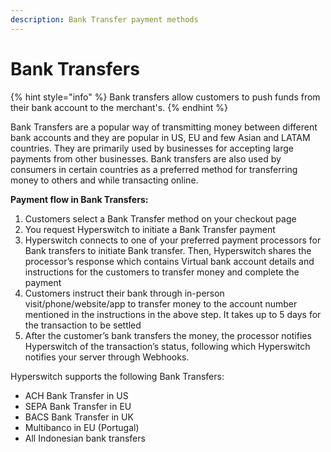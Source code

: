 ```yaml
---
description: Bank Transfer payment methods
---
```


# Bank Transfers

{% hint style="info" %}
Bank transfers allow customers to push funds from their bank account to the merchant's.&#x20;
{% endhint %}



Bank Transfers are a popular way of transmitting money between different bank accounts and they are popular in US, EU and few Asian and LATAM countries. They are primarily used by businesses for accepting large payments from other businesses. Bank transfers are also used by consumers in certain countries as a preferred method for transferring money to others and while transacting online.

**Payment flow in Bank Transfers:**

1. Customers select a Bank Transfer method on your checkout page
2. You request Hyperswitch to initiate a Bank Transfer payment
3. Hyperswitch connects to one of your preferred payment processors for Bank transfers to initiate Bank transfer. Then, Hyperswitch shares the processor’s response which contains Virtual bank account details and instructions for the customers to transfer money and complete the payment
4. Customers instruct their bank through in-person visit/phone/website/app to transfer money to the account number mentioned in the instructions in the above step. It takes up to 5 days for the transaction to be settled
5. After the customer’s bank transfers the money, the processor notifies Hyperswitch of the transaction’s status, following which Hyperswitch notifies your server through Webhooks.

Hyperswitch supports the following Bank Transfers:

* ACH Bank Transfer in US
* SEPA Bank Transfer in EU
* BACS Bank Transfer in UK
* Multibanco in EU (Portugal)
* All Indonesian bank transfers
